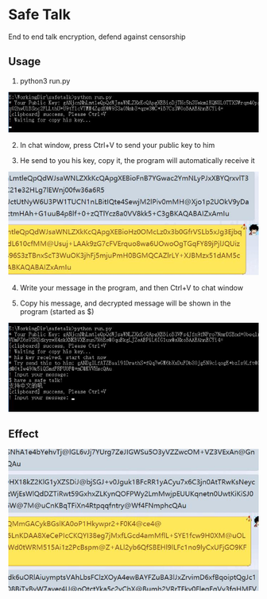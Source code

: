 # Safe Talk

End to end talk encryption, defend against censorship

## Usage

1. python3 run.py

![](useless/1.jpg)

2. In chat window, press Ctrl+V to send your public key to him

3. He send to you his key, copy it, the program will automatically receive it

![](useless/2.jpg)

4. Write your message in the program, and then Ctrl+V to chat window

5. Copy his message, and decrypted message will be shown in the program (started as $)

![](useless/3.jpg)

## Effect

![](useless/4.jpg)

